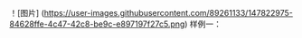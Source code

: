 ！[图片] (https://user-images.githubusercontent.com/89261133/147822975-84628ffe-4c47-42c8-be9c-e897197f27c5.png)
样例一：
